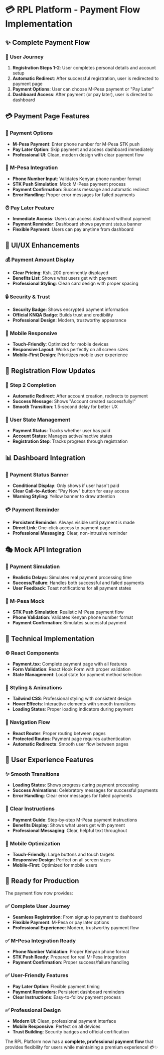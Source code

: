 # 💳 RPL Platform - Payment Flow Implementation

## ✨ **Complete Payment Flow**

### 🔄 **User Journey**
1. **Registration Steps 1-2**: User completes personal details and account setup
2. **Automatic Redirect**: After successful registration, user is redirected to payment page
3. **Payment Options**: User can choose M-Pesa payment or "Pay Later"
4. **Dashboard Access**: After payment (or pay later), user is directed to dashboard

## 💳 **Payment Page Features**

### 🎯 **Payment Options**
- **M-Pesa Payment**: Enter phone number for M-Pesa STK push
- **Pay Later Option**: Skip payment and access dashboard immediately
- **Professional UI**: Clean, modern design with clear payment flow

### 📱 **M-Pesa Integration**
- **Phone Number Input**: Validates Kenyan phone number format
- **STK Push Simulation**: Mock M-Pesa payment process
- **Payment Confirmation**: Success message and automatic redirect
- **Error Handling**: Proper error messages for failed payments

### ⏰ **Pay Later Feature**
- **Immediate Access**: Users can access dashboard without payment
- **Payment Reminder**: Dashboard shows payment status banner
- **Flexible Payment**: Users can pay anytime from dashboard

## 🎨 **UI/UX Enhancements**

### 💰 **Payment Amount Display**
- **Clear Pricing**: Ksh. 200 prominently displayed
- **Benefits List**: Shows what users get with payment
- **Professional Styling**: Clean card design with proper spacing

### 🔒 **Security & Trust**
- **Security Badge**: Shows encrypted payment information
- **Official KNQA Badge**: Builds trust and credibility
- **Professional Design**: Modern, trustworthy appearance

### 📱 **Mobile Responsive**
- **Touch-Friendly**: Optimized for mobile devices
- **Responsive Layout**: Works perfectly on all screen sizes
- **Mobile-First Design**: Prioritizes mobile user experience

## 🔄 **Registration Flow Updates**

### 📝 **Step 2 Completion**
- **Automatic Redirect**: After account creation, redirects to payment
- **Success Message**: Shows "Account created successfully!"
- **Smooth Transition**: 1.5-second delay for better UX

### 🎯 **User State Management**
- **Payment Status**: Tracks whether user has paid
- **Account Status**: Manages active/inactive states
- **Registration Step**: Tracks progress through registration

## 📊 **Dashboard Integration**

### 🚨 **Payment Status Banner**
- **Conditional Display**: Only shows if user hasn't paid
- **Clear Call-to-Action**: "Pay Now" button for easy access
- **Warning Styling**: Yellow banner to draw attention

### 💳 **Payment Reminder**
- **Persistent Reminder**: Always visible until payment is made
- **Direct Link**: One-click access to payment page
- **Professional Messaging**: Clear, non-intrusive reminder

## 🎭 **Mock API Integration**

### 🔧 **Payment Simulation**
- **Realistic Delays**: Simulates real payment processing time
- **Success/Failure**: Handles both successful and failed payments
- **User Feedback**: Toast notifications for all payment states

### 📱 **M-Pesa Mock**
- **STK Push Simulation**: Realistic M-Pesa payment flow
- **Phone Validation**: Validates Kenyan phone number format
- **Payment Confirmation**: Simulates successful payment

## 🚀 **Technical Implementation**

### ⚙️ **React Components**
- **Payment.tsx**: Complete payment page with all features
- **Form Validation**: React Hook Form with proper validation
- **State Management**: Local state for payment method selection

### 🎨 **Styling & Animations**
- **Tailwind CSS**: Professional styling with consistent design
- **Hover Effects**: Interactive elements with smooth transitions
- **Loading States**: Proper loading indicators during payment

### 🔄 **Navigation Flow**
- **React Router**: Proper routing between pages
- **Protected Routes**: Payment page requires authentication
- **Automatic Redirects**: Smooth user flow between pages

## 🎉 **User Experience Features**

### ✨ **Smooth Transitions**
- **Loading States**: Shows progress during payment processing
- **Success Animations**: Celebratory messages for successful payments
- **Error Handling**: Clear error messages for failed payments

### 🎯 **Clear Instructions**
- **Payment Guide**: Step-by-step M-Pesa payment instructions
- **Benefits Display**: Shows what users get with payment
- **Professional Messaging**: Clear, helpful text throughout

### 📱 **Mobile Optimization**
- **Touch-Friendly**: Large buttons and touch targets
- **Responsive Design**: Perfect on all screen sizes
- **Mobile-First**: Optimized for mobile users

## 🎯 **Ready for Production**

The payment flow now provides:

### ✅ **Complete User Journey**
- **Seamless Registration**: From signup to payment to dashboard
- **Flexible Payment**: M-Pesa or pay later options
- **Professional Experience**: Modern, trustworthy payment flow

### ✅ **M-Pesa Integration Ready**
- **Phone Number Validation**: Proper Kenyan phone format
- **STK Push Ready**: Prepared for real M-Pesa integration
- **Payment Confirmation**: Proper success/failure handling

### ✅ **User-Friendly Features**
- **Pay Later Option**: Flexible payment timing
- **Payment Reminders**: Persistent dashboard reminders
- **Clear Instructions**: Easy-to-follow payment process

### ✅ **Professional Design**
- **Modern UI**: Clean, professional payment interface
- **Mobile Responsive**: Perfect on all devices
- **Trust Building**: Security badges and official certification

The RPL Platform now has a **complete, professional payment flow** that provides flexibility for users while maintaining a premium experience! 💳✨
